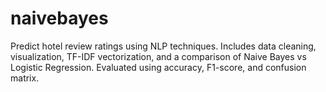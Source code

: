 # naivebayes
Predict hotel review ratings using NLP techniques. Includes data cleaning, visualization, TF-IDF vectorization, and a comparison of Naive Bayes vs Logistic Regression. Evaluated using accuracy, F1-score, and confusion matrix.
